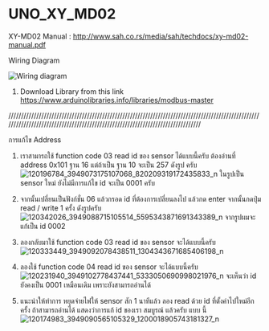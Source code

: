 # UNO_XY_MD02
XY-MD02 Manual : http://www.sah.co.rs/media/sah/techdocs/xy-md02-manual.pdf

Wiring Diagram

![Wiring diagram](https://user-images.githubusercontent.com/30364896/78583121-95953a80-7860-11ea-82fc-86893150ae25.jpg)

 1. Download Library from this link https://www.arduinolibraries.info/libraries/modbus-master

///////////////////////////////////////////////////////////////////////////////////////////////////////////////////////////////////////////////////////////////////////////////


การแก้ไข Address 
1. เราสามารถใช้ function code 03 read id ของ sensor ได้แบบนี้ครับ ต้องอ่านที่ address 0x101 ฐาน 16 แต่ถ้าเป็น ฐาน 10 จะเป็น 257 ดังรูป ครับ
![120196784_3949073175107068_820209319172435833_n](https://user-images.githubusercontent.com/30364896/94477894-aebde900-01fc-11eb-9e93-2e4978bd40be.jpg)
ในรูปเป็น sensor ใหม่ ยังไม่มีการแก้ไข id จะเป็น 0001 ครับ

2. จากนั้นเปลี่ยนเป็นฟังก์ชั่น 06 แล้วกรอด id ที่ต้องการเปลี่ยนลงไป แล้วกด enter จากนั้นกดปุ่ม read / write 1 ครั้ง ดังรูปครับ
![120342026_3949088715105514_5595343871691343389_n](https://user-images.githubusercontent.com/30364896/94477937-bc736e80-01fc-11eb-82a4-6689e967e8b0.jpg)
จากรูปผมจะแก้เป็น id 0002

3. ลองกลับมาใช้ function code 03 read id ของ sensor จะได้แบบนี้ครับ
![120333449_3949092078438511_1304343671685406198_n](https://user-images.githubusercontent.com/30364896/94477998-d44af280-01fc-11eb-9f34-9e941e8b09f0.jpg)

4. ลองใช้ function code 04 read id ของ sensor จะได้แบบนี้ครับ
![120231940_3949102778437441_5333050690998021976_n](https://user-images.githubusercontent.com/30364896/94478031-df058780-01fc-11eb-8559-b7bbfa6d81fe.jpg)
จะเห็นว่า id ยังคงเป็น 0001 เหมือนเดิม เพราะยังสามารถอ่านได้

5. แนะนำให้ทำการ หยุดจ่ายไฟให้ sensor สัก 1 นาทีแล้ว ลอง read ด้วย id ที่ตั้งค่าไปใหม่อีกครั้ง ถ้าสามารถอ่านได้ แสดงว่าการแก้ id ของเรา สมบูรณ์ แล้วครับ แบบ นี้
![120174983_3949090565105329_1200018905743181327_n](https://user-images.githubusercontent.com/30364896/94477924-b8dfe780-01fc-11eb-9cb1-f68d6511d2e0.jpg)












